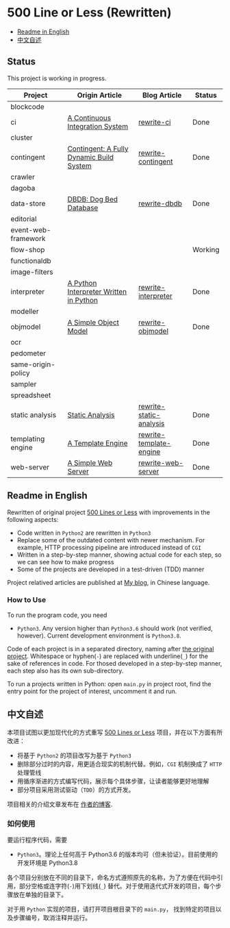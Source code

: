 # 500 Line or Less (Rewritten)

- [Readme in English](#english-readme)
- [中文自述](#chinese-readme)

## Status

This project is working in progress.

| Project | Origin Article | Blog Article | Status |
|---------|--------|----------------|--------------|
| blockcode |  |  |  |
| ci | [A Continuous Integration System](http://aosabook.org/en/500L/a-continuous-integration-system.html) | [rewrite-ci](https://shuhari.dev/blog/2020/06/500lines-rewrite-ci) | Done |
| cluster |  |
| contingent | [Contingent: A Fully Dynamic Build System](http://aosabook.org/en/500L/contingent-a-fully-dynamic-build-system.html) | [rewrite-contingent](https://shuhari.dev/blog/2021/02/500lines-rewrite-contingent) | Done |
| crawler |  |
| dagoba |  |
| data-store | [DBDB: Dog Bed Database](http://aosabook.org/en/500L/dbdb-dog-bed-database.html) | [rewrite-dbdb](https://shuhari.dev/blog/2021/05/500lines-rewrite-dbdb) | Done |
| editorial |  |
| event-web-framework |  |
| flow-shop |  |  | Working |
| functionaldb |  |
| image-filters |  |
| interpreter |  [A Python Interpreter Written in Python](http://aosabook.org/en/500L/a-python-interpreter-written-in-python.html) | [rewrite-interpreter](https://shuhari.dev/blog/2020/12/500lines-rewrite-interpreter) | Done |
| modeller |  |
| objmodel | [A Simple Object Model](http://aosabook.org/en/500L/a-simple-object-model.html) | [rewrite-objmodel](https://shuhari.dev/blog/2020/06/500lines-rewrite-objmodel) | Done |
| ocr |  |
| pedometer |  |
| same-origin-policy |  |
| sampler |  |
| spreadsheet |  |
| static analysis | [Static Analysis](http://aosabook.org/en/500L/static-analysis.html) | [rewrite-static-analysis](https://shuhari.dev/blog/2020/07/500lines-rewrite-static-analysis) | Done |
| templating engine | [A Template Engine](http://aosabook.org/en/500L/a-template-engine.html) | [rewrite-template-engine](https://shuhari.dev/blog/2020/05/500lines-rewrite-template-engine) | Done |
| web-server | [A Simple Web Server](http://aosabook.org/en/500L/a-simple-web-server.html) | [rewrite-web-server](https://shuhari.dev/blog/2020/05/500lines-rewrite-web-server) | Done |


<a name="english-readme"/>

## Readme in English

Rewritten of original project [500 Lines or Less](https://github.com/aosabook/500lines) with improvements in the following aspects:

- Code written in `Python2` are rewritten in `Python3`
- Replace some of the outdated content with newer mechanism. For example, HTTP processing pipeline are introduced instead of `CGI`
- Written in a step-by-step manner, showing actual code for each step, so we can see how to make progress
- Some of the projects are developed in a test-driven (TDD) manner

Project relatived articles are published at [My blog](https://shuhari.dev/blog/2020/05/500lines-rewrite-intro), in Chinese language.
 
### How to Use

To run the program code, you need

- `Python3`. Any version higher than `Python3.6` should work (not verified, however). Current development environment is `Python3.8`.

Code of each project is in a separated directory, naming after [the original project](https://github.com/aosabook/500lines). Whitespace or hyphen(`-`) are replaced with underline(`_`) for the sake of references in code. For thosed developed in a step-by-step manner, each step also has its own sub-directory.

To run a projects written in Python: open `main.py` in project root, find the entry point for the project of interest, uncomment it and run.


<a name="chinese-readme" />

## 中文自述

本项目试图以更加现代化的方式重写 [500 Lines or Less](https://github.com/aosabook/500lines) 项目，并在以下方面有所改进：

- 将基于 `Python2` 的项目改写为基于 `Python3`
- 删除部分过时的内容，用更适合现实的机制代替。例如，`CGI` 机制换成了 `HTTP` 处理管线
- 用循序渐进的方式编写代码，展示每个具体步骤，让读者能够更好地理解
- 部分项目采用测试驱动（`TDD`）的方式开发。

项目相关的介绍文章发布在 [作者的博客](https://shuhari.dev/blog/2020/05/500lines-rewrite-intro).
 
### 如何使用

要运行程序代码，需要

- `Python3`。理论上任何高于 Python3.6 的版本均可（但未验证）。目前使用的开发环境是 Python3.8

各个项目分别放在不同的目录下，命名方式遵照原先的名称，为了方便在代码中引用，部分空格或连字符(`-`)用下划线(`_`) 替代。对于使用迭代式开发的项目，每个步骤放在单独的目录下。

对于用 `Python` 实现的项目，请打开项目根目录下的 `main.py`， 找到特定的项目以及步骤编号，取消注释并运行。
